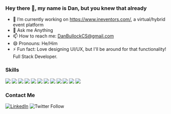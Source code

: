 ### Hey there 👋, my name is Dan, but you knew that already

<!--
**DanBullockCS/DanBullockCS** is a ✨ _special_ ✨ repository because its `README.md` (this file) appears on your GitHub profile.

Here are some ideas to get you started:

- 🔭 I’m currently working on ...
- 🌱 I’m currently learning ...
- 🙏 I’m looking to collaborate on ...
- 🤔 I’m looking for help with ...
- 💬 Ask me about ...
- 📫 How to reach me: ...
- 😄 Pronouns: ...
- ⚡ Fun fact: ...
-->

- 🔭 I’m currently working on <a href="https://www.ineventors.com/" target="_blank">https://www.ineventors.com/</a>, a virtual/hybrid event platform
- 💬 Ask me Anything
- 📫 How to reach me: DanBullockCS@gmail.com
- 😄 Pronouns: He/Him
- ⚡ Fun fact: Love designing UI/UX, but I'll be around for that functionality! Full Stack Developer.

### Skills
<img src='https://img.shields.io/badge/-Unity-222C37'> <img src='https://img.shields.io/badge/-HTML-blue'> <img src='https://img.shields.io/badge/-CSS-brightgreen'> <img src='https://img.shields.io/badge/-JavaScript-orange'> <img src='https://img.shields.io/badge/-React-61DBFB'> <img src='https://img.shields.io/badge/-Vue-41b883'> <img src='https://img.shields.io/badge/-Python-success'> <img src='https://img.shields.io/badge/-Java-F8981D'> <img src='https://img.shields.io/badge/-CSharp-270065'> <img src='https://img.shields.io/badge/-C++-00599C'> <img src="https://img.shields.io/badge/-PHP-777BB3"> <img src="https://img.shields.io/badge/-WordPress-21759B">

### Contact Me
<a href="https://www.linkedin.com/in/danielbullockcs/"><img src="https://img.shields.io/badge/LinkedIn-%230077B5.svg?&style=flat-square&logo=linkedin&logoColor=white" alt="LinkedIn"></a> <img alt="Twitter Follow" src="https://img.shields.io/twitter/follow/DanBullockCS?style=social">

